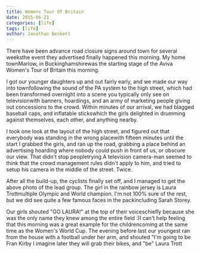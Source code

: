 ```yaml
---
title: Womens Tour Of Britain
date: 2015-06-21
categories: [life]
tags: [life]
author: Jonathan Beckett
---
```


There have been advance road closure signs around town for several weeksthe event they advertised finally happened this morning. My home townMarlow, in Buckinghamshirewas the starting stage of the Aviva Women's Tour of Britain this morning.

I got our younger daughters up and out fairly early, and we made our way into townfollowing the sound of the PA system to the high street, which had been transformed overnight into a scene you typically only see on televisionwith banners, hoardings, and an army of marketing people giving out concessions to the crowd. Within minutes of our arrival, we had blagged baseball caps, and inflatable stickswhich the girls delighted in drumming against themselves, each other, and anything nearby.

I took one look at the layout of the high street, and figured out that everybody was standing in the wrong placewith fifteen minutes until the start I grabbed the girls, and ran up the road, grabbing a place behind an advertising hoarding where nobody could push in front of us, or obscure our view. That didn't stop peopletrying.A television camera-man seemed to think that the crowd management rules didn't apply to him, and tried to setup his camera in the middle of the street. Twice.

After all the build-up, the cyclists finally set off, and I managed to get the above photo of the lead group. The girl in the rainbow jersey is Laura Trottmultiple Olympic and World champion. I'm not 100% sure of the rest, but we did see quite a few famous faces in the packincluding Sarah Storey.

Our girls shouted "GO LAURA!" at the top of their voiceschiefly because she was the only name they knew among the entire field :)I can't help feeling that this morning was a great example for the childrencoming at the same time as the Women's World Cup. The evening before last our youngest ran from the house with a football under her arm, and shouted "I'm going to be Fran Kirby I imagine later they will grab their bikes, and "be" Laura Trott